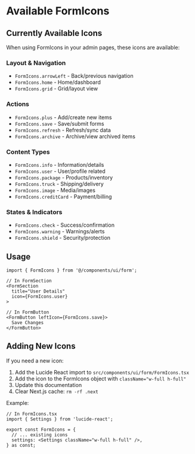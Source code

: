 # Available FormIcons

## Currently Available Icons

When using FormIcons in your admin pages, these icons are available:

### Layout & Navigation
- `FormIcons.arrowLeft` - Back/previous navigation
- `FormIcons.home` - Home/dashboard
- `FormIcons.grid` - Grid/layout view

### Actions
- `FormIcons.plus` - Add/create new items
- `FormIcons.save` - Save/submit forms
- `FormIcons.refresh` - Refresh/sync data
- `FormIcons.archive` - Archive/view archived items

### Content Types
- `FormIcons.info` - Information/details
- `FormIcons.user` - User/profile related
- `FormIcons.package` - Products/inventory
- `FormIcons.truck` - Shipping/delivery
- `FormIcons.image` - Media/images
- `FormIcons.creditCard` - Payment/billing

### States & Indicators
- `FormIcons.check` - Success/confirmation
- `FormIcons.warning` - Warnings/alerts
- `FormIcons.shield` - Security/protection

## Usage

```tsx
import { FormIcons } from '@/components/ui/form';

// In FormSection
<FormSection 
  title="User Details" 
  icon={FormIcons.user}
>

// In FormButton
<FormButton leftIcon={FormIcons.save}>
  Save Changes
</FormButton>
```

## Adding New Icons

If you need a new icon:

1. Add the Lucide React import to `src/components/ui/form/FormIcons.tsx`
2. Add the icon to the FormIcons object with `className="w-full h-full"`
3. Update this documentation
4. Clear Next.js cache: `rm -rf .next`

Example:
```tsx
// In FormIcons.tsx
import { Settings } from 'lucide-react';

export const FormIcons = {
  // ... existing icons
  settings: <Settings className="w-full h-full" />,
} as const;
```

